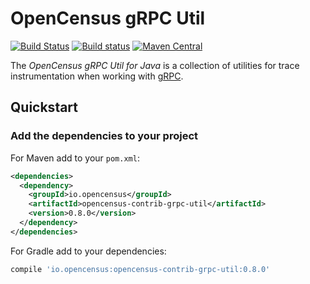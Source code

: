 # OpenCensus gRPC Util
[![Build Status][travis-image]][travis-url] [![Build status][appveyor-image]][appveyor-url] [![Maven Central][maven-image]][maven-url]

The *OpenCensus gRPC Util for Java* is a collection of utilities for trace instrumentation when 
working with [gRPC][grpc-url].

## Quickstart

### Add the dependencies to your project

For Maven add to your `pom.xml`:
```xml
<dependencies>
  <dependency>
    <groupId>io.opencensus</groupId>
    <artifactId>opencensus-contrib-grpc-util</artifactId>
    <version>0.8.0</version>
  </dependency>
</dependencies>
```

For Gradle add to your dependencies:
```gradle
compile 'io.opencensus:opencensus-contrib-grpc-util:0.8.0'
```

[travis-image]: https://travis-ci.org/census-instrumentation/opencensus-java.svg?branch=master
[travis-url]: https://travis-ci.org/census-instrumentation/opencensus-java
[appveyor-image]: https://ci.appveyor.com/api/projects/status/hxthmpkxar4jq4be/branch/master?svg=true
[appveyor-url]: https://ci.appveyor.com/project/instrumentationjavateam/opencensus-java/branch/master
[maven-image]: https://maven-badges.herokuapp.com/maven-central/io.opencensus/opencensus-contrib-grpc-util/badge.svg
[maven-url]: https://maven-badges.herokuapp.com/maven-central/io.opencensus/opencensus-contrib-grpc-util
[grpc-url]: https://github.com/grpc/grpc-java
